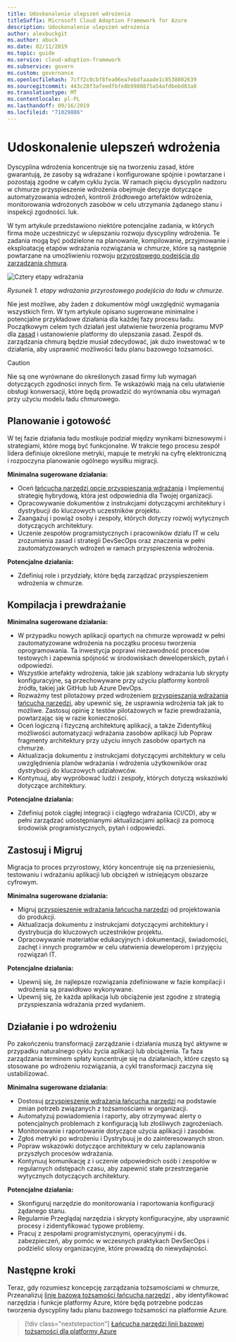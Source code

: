```yaml
---
title: Udoskonalenie ulepszeń wdrożenia
titleSuffix: Microsoft Cloud Adoption Framework for Azure
description: Udoskonalenie ulepszeń wdrożenia
author: alexbuckgit
ms.author: abuck
ms.date: 02/11/2019
ms.topic: guide
ms.service: cloud-adoption-framework
ms.subservice: govern
ms.custom: governance
ms.openlocfilehash: 7cff2c0cbf8fea06ea7ebdfaaade1c8538802639
ms.sourcegitcommit: 443c28f3afeedfbfe8b9980875a54afdbebd83a8
ms.translationtype: MT
ms.contentlocale: pl-PL
ms.lasthandoff: 09/16/2019
ms.locfileid: "71029886"
---
```

# <a name="deployment-acceleration-discipline-improvement"></a>Udoskonalenie ulepszeń wdrożenia

Dyscyplina wdrożenia koncentruje się na tworzeniu zasad, które gwarantują, że zasoby są wdrażane i konfigurowane spójnie i powtarzane i pozostają zgodne w całym cyklu życia. W ramach pięciu dyscyplin nadzoru w chmurze przyspieszenie wdrożenia obejmuje decyzje dotyczące automatyzowania wdrożeń, kontroli źródłowego artefaktów wdrożenia, monitorowania wdrożonych zasobów w celu utrzymania żądanego stanu i inspekcji zgodności. luk.

W tym artykule przedstawiono niektóre potencjalne zadania, w których firma może uczestniczyć w ulepszaniu rozwoju dyscypliny wdrożenia. Te zadania mogą być podzielone na planowanie, kompilowanie, przyjmowanie i eksploatację etapów wdrażania rozwiązania w chmurze, które są następnie powtarzane na umożliwieniu rozwoju [przyrostowego podejścia do zarządzania chmurą](../guides/index.md#an-incremental-approach-to-cloud-governance).

![Cztery etapy wdrażania](../../_images/govern/adoption-phases.png)

*Rysunek 1. etapy wdrażania przyrostowego podejścia do ładu w chmurze.*

Nie jest możliwe, aby żaden z dokumentów mógł uwzględnić wymagania wszystkich firm. W tym artykule opisano sugerowane minimalne i potencjalne przykładowe działania dla każdej fazy procesu ładu. Początkowym celem tych działań jest ułatwienie tworzenia programu MVP dla [zasad](../guides/index.md#an-incremental-approach-to-cloud-governance) i ustanowienie platformy do ulepszania zasad. Zespół ds. zarządzania chmurą będzie musiał zdecydować, jak dużo inwestować w te działania, aby usprawnić możliwości ładu planu bazowego tożsamości.

> [!CAUTION]
> Nie są one wyrównane do określonych zasad firmy lub wymagań dotyczących zgodności innych firm. Te wskazówki mają na celu ułatwienie obsługi konwersacji, które będą prowadzić do wyrównania obu wymagań przy użyciu modelu ładu chmurowego.

## <a name="planning-and-readiness"></a>Planowanie i gotowość

W tej fazie działania ładu mostkuje podział między wynikami biznesowymi i strategiami, które mogą być funkcjonalne. W trakcie tego procesu zespół lidera definiuje określone metryki, mapuje te metryki na cyfrę elektroniczną i rozpoczyna planowanie ogólnego wysiłku migracji.

**Minimalna sugerowane działania:**

- Oceń [łańcucha narzędzi opcje przyspieszania wdrażania](./toolchain.md) i Implementuj strategię hybrydową, która jest odpowiednia dla Twojej organizacji.
- Opracowywanie dokumentów z instrukcjami dotyczącymi architektury i dystrybucji do kluczowych uczestników projektu.
- Zaangażuj i powiąż osoby i zespoły, których dotyczy rozwój wytycznych dotyczących architektury.
- Uczenie zespołów programistycznych i pracowników działu IT w celu zrozumienia zasad i strategii DevSecOps oraz znaczenia w pełni zautomatyzowanych wdrożeń w ramach przyspieszenia wdrożenia.

**Potencjalne działania:**

- Zdefiniuj role i przydziały, które będą zarządzać przyspieszeniem wdrożenia w chmurze.

## <a name="build-and-predeployment"></a>Kompilacja i prewdrażanie

**Minimalna sugerowane działania:**

- W przypadku nowych aplikacji opartych na chmurze wprowadź w pełni zautomatyzowane wdrożenia na początku procesu tworzenia oprogramowania. Ta inwestycja poprawi niezawodność procesów testowych i zapewnia spójność w środowiskach deweloperskich, pytań i odpowiedzi.
- Wszystkie artefakty wdrożenia, takie jak szablony wdrażania lub skrypty konfiguracyjne, są przechowywane przy użyciu platformy kontroli źródła, takiej jak GitHub lub Azure DevOps.
- Rozważmy test pilotażowy przed wdrożeniem [przyspieszania wdrażania łańcucha narzędzi](./toolchain.md), aby upewnić się, że usprawnia wdrożenia tak jak to możliwe. Zastosuj opinię z testów pilotażowych w fazie prewdrażania, powtarzając się w razie konieczności.
- Oceń logiczną i fizyczną architekturę aplikacji, a także Zidentyfikuj możliwości automatyzacji wdrażania zasobów aplikacji lub Popraw fragmenty architektury przy użyciu innych zasobów opartych na chmurze.
- Aktualizacja dokumentu z instrukcjami dotyczącymi architektury w celu uwzględnienia planów wdrażania i wdrożenia użytkowników oraz dystrybucji do kluczowych udziałowców.
- Kontynuuj, aby wypróbować ludzi i zespoły, których dotyczą wskazówki dotyczące architektury.

**Potencjalne działania:**

- Zdefiniuj potok ciągłej integracji i ciągłego wdrażania (CI/CD), aby w pełni zarządzać udostępnianymi aktualizacjami aplikacji za pomocą środowisk programistycznych, pytań i odpowiedzi.

## <a name="adopt-and-migrate"></a>Zastosuj i Migruj

Migracja to proces przyrostowy, który koncentruje się na przeniesieniu, testowaniu i wdrażaniu aplikacji lub obciążeń w istniejącym obszarze cyfrowym.

**Minimalna sugerowane działania:**

- Migruj [przyspieszenie wdrażania łańcucha narzędzi](./toolchain.md) od projektowania do produkcji.
- Aktualizacja dokumentu z instrukcjami dotyczącymi architektury i dystrybucja do kluczowych uczestników projektu.
- Opracowywanie materiałów edukacyjnych i dokumentacji, świadomości, zachęt i innych programów w celu ułatwienia deweloperom i przyjęciu rozwiązań IT.

**Potencjalne działania:**

- Upewnij się, że najlepsze rozwiązania zdefiniowane w fazie kompilacji i wdrożenia są prawidłowo wykonywane.
- Upewnij się, że każda aplikacja lub obciążenie jest zgodne z strategią przyspieszania wdrażania przed wydaniem.

## <a name="operate-and-post-implementation"></a>Działanie i po wdrożeniu

Po zakończeniu transformacji zarządzanie i działania muszą być aktywne w przypadku naturalnego cyklu życia aplikacji lub obciążenia. Ta faza zarządzania terminem spłaty koncentruje się na działaniach, które często są stosowane po wdrożeniu rozwiązania, a cykl transformacji zaczyna się ustabilizować.

**Minimalna sugerowane działania:**

- Dostosuj [przyspieszenie wdrażania łańcucha narzędzi](./toolchain.md) na podstawie zmian potrzeb związanych z tożsamościami w organizacji.
- Automatyzuj powiadomienia i raporty, aby otrzymywać alerty o potencjalnych problemach z konfiguracją lub złośliwych zagrożeniach.
- Monitorowanie i raportowanie dotyczące użycia aplikacji i zasobów.
- Zgłoś metryki po wdrożeniu i Dystrybuuj je do zainteresowanych stron.
- Popraw wskazówki dotyczące architektury w celu zaplanowania przyszłych procesów wdrażania.
- Kontynuuj komunikację z i uczenie odpowiednich osób i zespołów w regularnych odstępach czasu, aby zapewnić stałe przestrzeganie wytycznych dotyczących architektury.

**Potencjalne działania:**

- Skonfiguruj narzędzie do monitorowania i raportowania konfiguracji żądanego stanu.
- Regularnie Przeglądaj narzędzia i skrypty konfiguracyjne, aby usprawnić procesy i zidentyfikować typowe problemy.
- Pracuj z zespołami programistycznymi, operacyjnymi i ds. zabezpieczeń, aby pomóc w wczesnych praktykach DevSecOps i podzielić silosy organizacyjne, które prowadzą do niewydajności.

## <a name="next-steps"></a>Następne kroki

Teraz, gdy rozumiesz koncepcję zarządzania tożsamościami w chmurze, Przeanalizuj [linię bazową tożsamości łańcucha narzędzi](./toolchain.md) , aby identyfikować narzędzia i funkcje platformy Azure, które będą potrzebne podczas tworzenia dyscypliny ładu planu bazowego tożsamości na platformie Azure.

> [!div class="nextstepaction"]
> [Łańcucha narzędzi linii bazowej tożsamości dla platformy Azure](./toolchain.md)
